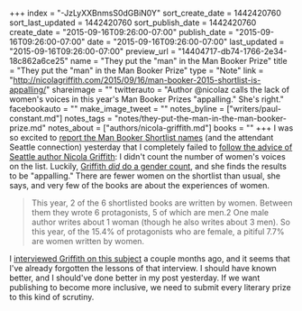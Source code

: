 +++
index = "-JzLyXXBnmsS0dGBiN0Y"
sort_create_date = 1442420760
sort_last_updated = 1442420760
sort_publish_date = 1442420760
create_date = "2015-09-16T09:26:00-07:00"
publish_date = "2015-09-16T09:26:00-07:00"
date = "2015-09-16T09:26:00-07:00"
last_updated = "2015-09-16T09:26:00-07:00"
preview_url = "14404717-db74-1766-2e34-18c862a6ce25"
name = "They put the \"man\" in the Man Booker Prize"
title = "They put the \"man\" in the Man Booker Prize"
type = "Note"
link = "http://nicolagriffith.com/2015/09/16/man-booker-2015-shortlist-is-appalling/"
shareimage = ""
twitterauto = "Author @nicolaz calls the lack of women's voices in this year's Man Booker Prizes \"appalling.\" She's right."
facebookauto = ""
make_image_tweet = ""
notes_byline = ["writers/paul-constant.md"]
notes_tags = "notes/they-put-the-man-in-the-man-booker-prize.md"
notes_about = ["authors/nicola-griffith.md"]
books = ""
+++
I was so excited to [report the Man Booker Shortlist names](http://seattlereviewofbooks.com/notes/2015/09/15/man-booker-prize-shortlist-announced/) (and the attendant Seattle connection) yesterday that I completely failed to [follow the advice of Seattle author Nicola Griffith](http://seattlereviewofbooks.com/notes/2015/07/27/talking-with-nicola-griffith-about-the-importance-of-counting-womens-stories/): I didn't count the number of women's voices on the list. Luckily, [Griffith *did* do a gender count](http://nicolagriffith.com/2015/09/16/man-booker-2015-shortlist-is-appalling/), and she finds the results to be "appalling." There are fewer women on the shortlist than usual, she says, and very few of the books are about the experiences of women.

<blockquote>This year, 2 of the 6 shortlisted books are written by women. Between them they wrote 6 protagonists, 5 of which are men.2 One male author writes about 1 woman (though he also writes about 3 men). So this year, of the 15.4% of protagonists who are female, a pitiful 7.7% are women written by women.</blockquote>

I [interviewed Griffith on this subject](http://seattlereviewofbooks.com/notes/2015/07/27/talking-with-nicola-griffith-about-the-importance-of-counting-womens-stories/) a couple months ago, and it seems that I've already forgotten the lessons of that interview. I should have known better, and I should've done better in my post yesterday. If we want publishing to become more inclusive, we need to submit every literary prize to this kind of scrutiny.